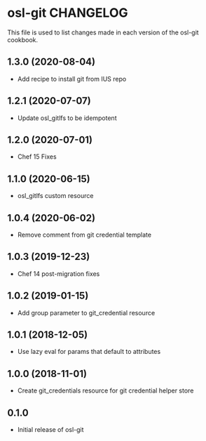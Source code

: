 osl-git CHANGELOG
=================
This file is used to list changes made in each version of the
osl-git cookbook.

1.3.0 (2020-08-04)
------------------
- Add recipe to install git from IUS repo

1.2.1 (2020-07-07)
------------------
- Update osl_gitlfs to be idempotent

1.2.0 (2020-07-01)
------------------
- Chef 15 Fixes

1.1.0 (2020-06-15)
------------------
- osl_gitlfs custom resource

1.0.4 (2020-06-02)
------------------
- Remove comment from git credential template

1.0.3 (2019-12-23)
------------------
- Chef 14 post-migration fixes

1.0.2 (2019-01-15)
------------------
- Add group parameter to git_credential resource

1.0.1 (2018-12-05)
------------------
- Use lazy eval for params that default to attributes

1.0.0 (2018-11-01)
------------------
- Create git_credentials resource for git credential helper store

0.1.0
-----
- Initial release of osl-git

